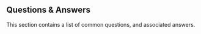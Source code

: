 [title]: <> (Get Help)
## Questions & Answers
This section contains a list of common questions, and associated answers.